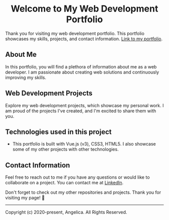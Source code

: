 <h1 align="center">Welcome to My Web Development Portfolio</h1>

Thank you for visiting my web development portfolio. This portfolio showcases my skills, projects, and contact information. [Link to my portfolio](https://yumeangelica.github.io).


## About Me
In this portfolio, you will find a plethora of information about me as a web developer. I am passionate about creating web solutions and continuously improving my skills.

## Web Development Projects
Explore my web development projects, which showcase my personal work. I am proud of the projects I've created, and I'm excited to share them with you.

## Technologies used in this project
- This portfolio is built with Vue.js (v3), CSS3, HTML5. I also showcase some of my other projects with other technologies.

## Contact Information
Feel free to reach out to me if you have any questions or would like to collaborate on a project. You can contact me at [LinkedIn](https://www.linkedin.com/in/yumeangelica).

Don't forget to check out my other repositories and projects. Thank you for visiting my page! :sparkling_heart:

---

Copyright (c) 2020-present, Angelica. All Rights Reserved.

